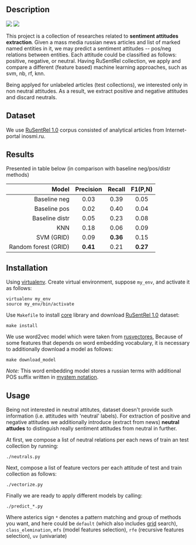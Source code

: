 Description
-----------
![](https://img.shields.io/badge/Python-2.7-brightgreen.svg)
![](https://img.shields.io/badge/Scikit-learn-0.19.1-yellowgreen.svg)

This project is a collection of researches related to **sentiment attitudes
extraction**. Given a mass media russian news articles and list of marked
named entities in it, we may predict a sentiment attitudes -- pos/neg relations
between entities. Each attitude could be classified as follows: positive,
negative, or neutral. Having RuSentRel collection, we apply and compare a
different (feature based) machine learning approaches, such as svm, nb, rf,
knn.

Being applyed for unlabeled articles (test collections), we interested only in
non neutral attitudes. As a result, we extract positive and negative attitudes
and discard neutrals.

Dataset
-------

We use [RuSentRel 1.0](https://github.com/nicolay-r/RuSentRel/tree/v1.0/)
corpus consisted of analytical articles from Internet-portal
inosmi.ru.


Results
-------

Presented in table below (in comparison with baseline neg/pos/distr methods)

| Model               | Precision | Recall   | F1(P,N)  |
|--------------------:|:---------:|:--------:|:--------:|
|Baseline neg         |  0.03     | 0.39     | 0.05     |
|Baseline pos         |  0.02     | 0.40     | 0.04     |
|Baseline distr       |  0.05     | 0.23     | 0.08     |
|KNN                  |  0.18     | 0.06     | 0.09     |
|SVM (GRID)           |  0.09     | **0.36** | 0.15     |
|Random forest (GRID) |  **0.41** | 0.21     | **0.27** |

Installation
------------

Using [virtualenv](https://www.pythoncentral.io/how-to-install-virtualenv-python/).
Create virtual environment, suppose `my_env`, and activate it as follows:
```
virtualenv my_env
source my_env/bin/activate
```

Use `Makefile` to install [core](https://github.com/nicolay-r/sentiment-erc-core)
library and download [RuSentRel 1.0](https://github.com/nicolay-r/RuSentRel/tree/v1.0/)
dataset:
```
make install
```

We use word2vec model which were taken from
[rusvectores](http://rusvectores.org/static/models/rusvectores2/),
Because of some features that depends on word embedding vocabulary, it is
necessary to additionally download a model as follows:
```
make download_model
```
*Note:* This word embedding model stores a russian terms with additional POS
suffix written in [mystem notation](https://tech.yandex.ru/mystem/doc/grammemes-values-docpage/).

Usage
-----
Being not interested in neutral attitutes, dataset doesn't provide such
information (i.e. attitudes with 'neutral' labels).
For extraction of positive and negative attitudes we additionally introduce
(extract from news) **neutral attudes** to distinguish really sentiment
attitudes from neutral in further.

At first, we compose a list of neutral relations per each news of train an test
collection by running:
```
./neutrals.py
```

Next, compose a list of feature vectors per each attitude of test and train
collection as follows:
```
./vectorize.py
```

Finally we are ready to apply different models by calling:
```
./predict_*.py
```
Where asterics sign ```*``` denotes a pattern matching and group of methods you want,
and here could be `default` (which also includes
[grid](http://scikit-learn.org/stable/modules/grid_search.html) search),
`class_elemination`, `mfs` (model features selection), `rfe` (recursive
features selection), `uv` (univariate)
